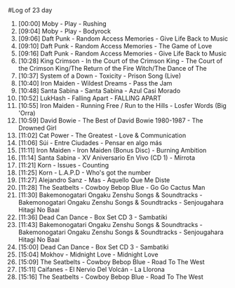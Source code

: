 #Log of 23 day

1. [00:00] Moby - Play - Rushing
1. [09:04] Moby - Play - Bodyrock
1. [09:06] Daft Punk - Random Access Memories - Give Life Back to Music
1. [09:10] Daft Punk - Random Access Memories - The Game of Love
1. [09:16] Daft Punk - Random Access Memories - Give Life Back to Music
1. [10:28] King Crimson - In the Court of the Crimson King - The Court of the Crimson King/The Return of the Fire Witch/The Dance of The
1. [10:37] System of a Down - Toxicity - Prison Song (Live)
1. [10:40] Iron Maiden - Wildest Dreams - Pass the Jam
1. [10:48] Santa Sabina - Santa Sabina - Azul Casi Morado
1. [10:52] LukHash - Falling Apart - FALLING APART
1. [10:55] Iron Maiden - Running Free / Run to the Hills - Losfer Words (Big 'Orra)
1. [10:59] David Bowie - The Best of David Bowie 1980-1987 - The Drowned Girl
1. [11:02] Cat Power - The Greatest - Love & Communication
1. [11:06] Súi - Entre Ciudades - Pensar en algo más
1. [11:11] Iron Maiden - Iron Maiden (Bonus Disс) - Burning Ambition
1. [11:14] Santa Sabina - XV Aniversario En Vivo (CD 1) - Mírrota
1. [11:21] Korn - Issues - Counting
1. [11:25] Korn - L.A.P.D - Who's got the number
1. [11:27] Alejandro Sanz - Mas - Aquello Que Me Diste
1. [11:28] The Seatbelts - Cowboy Bebop Blue - Go Go Cactus Man
1. [11:30] Bakemonogatari Ongaku Zenshu Songs & Soundtracks - Bakemonogatari Ongaku Zenshu Songs & Soundtracks - Senjougahara Hitagi No Baai
1. [11:36] Dead Can Dance - Box Set CD 3 - Sambatiki
1. [11:43] Bakemonogatari Ongaku Zenshu Songs & Soundtracks - Bakemonogatari Ongaku Zenshu Songs & Soundtracks - Senjougahara Hitagi No Baai
1. [15:00] Dead Can Dance - Box Set CD 3 - Sambatiki
1. [15:04] Mokhov - Midnight Love - Midnight Love
1. [15:09] The Seatbelts - Cowboy Bebop Blue - Road To The West
1. [15:11] Caifanes - El Nervio Del Volcán - La Llorona
1. [15:16] The Seatbelts - Cowboy Bebop Blue - Road To The West
